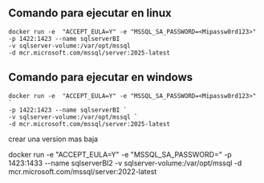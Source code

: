 
## Comando para ejecutar en linux
```Docker
docker run -e  "ACCEPT_EULA=Y" -e "MSSQL_SA_PASSWORD=<Mipassw0rd123>" 
-p 1422:1423 --name sqlserverBI 
-v sqlserver-volume:/var/opt/mssql 
-d mcr.microsoft.com/mssql/server:2025-latest
```

## Comando para ejecutar en windows
```Docker
docker run -e  "ACCEPT_EULA=Y" -e "MSSQL_SA_PASSWORD=<Mipassw0rd123>" `
-p 1422:1423 --name sqlserverBI `
-v sqlserver-volume:/var/opt/mssql ` 
-d mcr.microsoft.com/mssql/server:2025-latest

```
crear una version mas baja


docker run -e  "ACCEPT_EULA=Y" -e "MSSQL_SA_PASSWORD=<Mipassw0rd123>" -p 1423:1433 --name sqlserverBI2 -v sqlserver-volume:/var/opt/mssql -d mcr.microsoft.com/mssql/server:2022-latest

